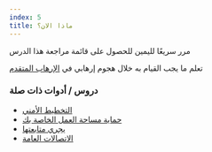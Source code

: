 ```yaml
---
index: 5
title: ماذا الان؟
---
```

مرر سريعًا لليمين للحصول على قائمة مراجعة هذا الدرس

تعلم ما يجب القيام به خلال هجوم إرهابي في [الإرهاب المتقدم](umbrella://incident-response/terrorism/advanced)

### دروس / أدوات ذات صلة

*   [التخطيط الأمني](umbrella://assess-your-risk/security-planning)
*   [حماية مساحة العمل الخاصة بك](umbrella://information/protect-your-workspace) 
*   [يجري متابعتها](umbrella://work/being-followed/beginner)
*   [الاتصالات العامة](umbrella://work/public-communications)